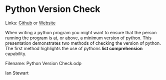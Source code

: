 # Python Version Check
Links: [Github](https://github.com/irsbugs/meetings/blob/master/2018/2018-05-14/ian-python-version/README.md) or [Website](https://irsbugs.github.io/meetings/2018/2018-05-14/ian-python-version/) 

When writing a python program you might want to ensure that the person running the program is at, or above, a minimum version of python. This presentation demonstrates two methods of checking the version of python. The first method highlights the use of pythons **list comprehension** capability.

Filename: Python Version Check.odp

Ian Stewart

